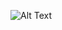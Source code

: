 ![Alt Text]([https://example.com/path/to/image_filename.png](https://drive.google.com/file/d/1dtIOXfKEkC1Qll4LuPCtXKYgN9BiueGq/view?usp=share_link)https://drive.google.com/file/d/1dtIOXfKEkC1Qll4LuPCtXKYgN9BiueGq/view?usp=share_link)



